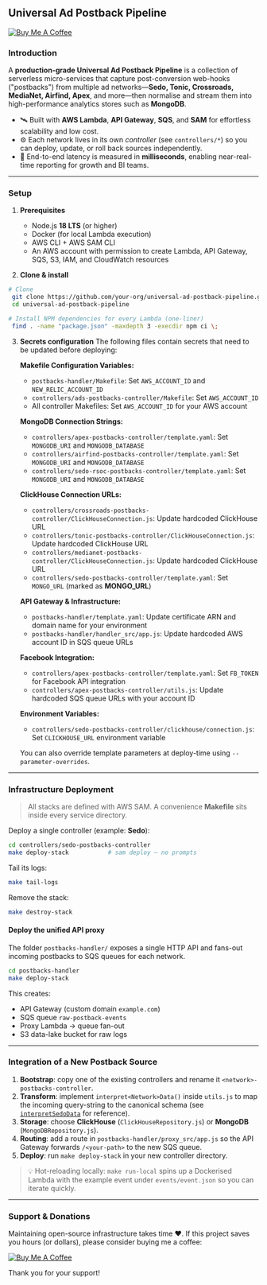 ## Universal Ad Postback Pipeline
[![Buy Me A Coffee](https://img.shields.io/badge/Buy%20Me%20A%20Coffee-%E2%98%95%EF%B8%8F-ffdd00?style=flat-square)](https://buymeacoffee.com/gier)

### Introduction
A **production-grade Universal Ad Postback Pipeline** is a collection of serverless micro-services that capture post-conversion web-hooks ("postbacks") from multiple ad networks—**Sedo, Tonic, Crossroads, MediaNet, Airfind, Apex**, and more—then normalise and stream them into high-performance analytics stores such as **MongoDB**.

* 🛰  Built with **AWS Lambda**, **API Gateway**, **SQS**, and **SAM** for effortless scalability and low cost.
* ⚙️  Each network lives in its own *controller* (see `controllers/*`) so you can deploy, update, or roll back sources independently.
* 🚀  End-to-end latency is measured in **milliseconds**, enabling near-real-time reporting for growth and BI teams.

---

### Setup
1. **Prerequisites**
   - Node.js **18 LTS** (or higher)
   - Docker (for local Lambda execution)
   - AWS CLI + AWS SAM CLI
   - An AWS account with permission to create Lambda, API Gateway, SQS, S3, IAM, and CloudWatch resources

2. **Clone & install**
```bash
# Clone
 git clone https://github.com/your-org/universal-ad-postback-pipeline.git
 cd universal-ad-postback-pipeline

# Install NPM dependencies for every Lambda (one-liner)
 find . -name "package.json" -maxdepth 3 -execdir npm ci \;
```

3. **Secrets configuration**
The following files contain secrets that need to be updated before deploying:

   **Makefile Configuration Variables:**
   - `postbacks-handler/Makefile`: Set `AWS_ACCOUNT_ID` and `NEW_RELIC_ACCOUNT_ID`
   - `controllers/ads-postbacks-controller/Makefile`: Set `AWS_ACCOUNT_ID`
   - All controller Makefiles: Set `AWS_ACCOUNT_ID` for your AWS account

   **MongoDB Connection Strings:**
   - `controllers/apex-postbacks-controller/template.yaml`: Set `MONGODB_URI` and `MONGODB_DATABASE`
   - `controllers/airfind-postbacks-controller/template.yaml`: Set `MONGODB_URI` and `MONGODB_DATABASE`
   - `controllers/sedo-rsoc-postbacks-controller/template.yaml`: Set `MONGODB_URI` and `MONGODB_DATABASE`

   **ClickHouse Connection URLs:**
   - `controllers/crossroads-postbacks-controller/ClickHouseConnection.js`: Update hardcoded ClickHouse URL
   - `controllers/tonic-postbacks-controller/ClickHouseConnection.js`: Update hardcoded ClickHouse URL
   - `controllers/medianet-postbacks-controller/ClickHouseConnection.js`: Update hardcoded ClickHouse URL
   - `controllers/sedo-postbacks-controller/template.yaml`: Set `MONGO_URL` (marked as **MONGO_URL**)

   **API Gateway & Infrastructure:**
   - `postbacks-handler/template.yaml`: Update certificate ARN and domain name for your environment
   - `postbacks-handler/handler_src/app.js`: Update hardcoded AWS account ID in SQS queue URLs

   **Facebook Integration:**
   - `controllers/apex-postbacks-controller/template.yaml`: Set `FB_TOKEN` for Facebook API integration
   - `controllers/apex-postbacks-controller/utils.js`: Update hardcoded SQS queue URLs with your account ID

   **Environment Variables:**
   - `controllers/sedo-postbacks-controller/clickhouse/connection.js`: Set `CLICKHOUSE_URL` environment variable
   
   You can also override template parameters at deploy-time using `--parameter-overrides`.

---

### Infrastructure Deployment
> All stacks are defined with AWS SAM. A convenience **Makefile** sits inside every service directory.

Deploy a single controller (example: **Sedo**):
```bash
cd controllers/sedo-postbacks-controller
make deploy-stack           # sam deploy — no prompts
```
Tail its logs:
```bash
make tail-logs
```

Remove the stack:
```bash
make destroy-stack
```

#### Deploy the unified API proxy
The folder `postbacks-handler/` exposes a single HTTP API and fans-out incoming postbacks to SQS queues for each network.
```bash
cd postbacks-handler
make deploy-stack
```
This creates:
* API Gateway (custom domain `example.com`)
* SQS queue `raw-postback-events`
* Proxy Lambda → queue fan-out
* S3 data-lake bucket for raw logs

---

### Integration of a New Postback Source
1. **Bootstrap**: copy one of the existing controllers and rename it `<network>-postbacks-controller`.
2. **Transform**: implement `interpret<Network>Data()` inside `utils.js` to map the incoming query-string to the canonical schema (see [`interpretSedoData`](controllers/sedo-postbacks-controller/utils.js) for reference).
3. **Storage**: choose **ClickHouse** (`ClickHouseRepository.js`) or **MongoDB** (`MongoDBRepository.js`).
4. **Routing**: add a route in `postbacks-handler/proxy_src/app.js` so the API Gateway forwards `/<your-path>` to the new SQS queue.
5. **Deploy**: run `make deploy-stack` in your new controller directory.

> 💡 Hot-reloading locally: `make run-local` spins up a Dockerised Lambda with the example event under `events/event.json` so you can iterate quickly.

---

### Support & Donations

Maintaining open-source infrastructure takes time ❤️. If this project saves you hours (or dollars), please consider buying me a coffee:

[![Buy Me A Coffee](https://img.shields.io/badge/☕️%20Buy%20me%20a%20coffee-EF5B25?logo=buy-me-a-coffee&logoColor=white)](https://buymeacoffee.com/gier)

Thank you for your support!
